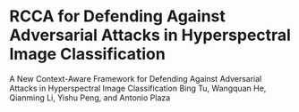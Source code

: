 # RCCA for Defending Against Adversarial Attacks in Hyperspectral Image Classification 
A New Context-Aware Framework for Defending Against Adversarial Attacks in Hyperspectral Image Classification 
Bing Tu, Wangquan He, Qianming Li, Yishu Peng, and Antonio Plaza


